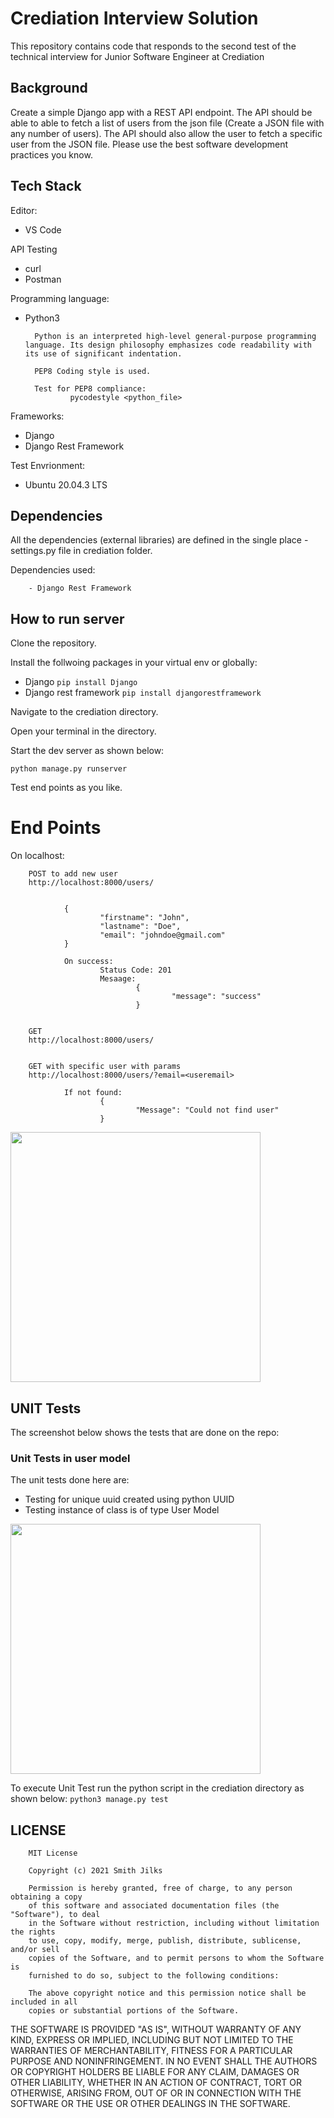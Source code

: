 # Crediation Interview Solution
This repository contains code that responds to the second test of the technical interview for Junior Software Engineer at Crediation

## Background
Create a simple Django app with a REST API endpoint. The API should be able to able to fetch a list of users from the json file (Create a JSON file with any number of users). The API should also allow the user to fetch a specific user from the JSON file. Please use the best software development practices you know.


## Tech Stack
Editor:
- VS Code

API Testing
- curl
- Postman

Programming language: 
- Python3

        Python is an interpreted high-level general-purpose programming language. Its design philosophy emphasizes code readability with its use of significant indentation.
        
        PEP8 Coding style is used.
        
        Test for PEP8 compliance: 
                pycodestyle <python_file>

Frameworks:
- Django
- Django Rest Framework

Test Envrionment: 
 - Ubuntu 20.04.3 LTS

## Dependencies
All the dependencies (external libraries) are defined in the single place - settings.py file in crediation folder.

Dependencies used:
        
        - Django Rest Framework

##


## How to run server

Clone the repository.

Install the follwoing packages in your virtual env or globally:

- Django        ```pip install Django```
- Django rest framework ``` pip install djangorestframework ```

Navigate to the crediation directory.

Open your terminal in the directory.

Start the dev server as shown below:

```python manage.py runserver```

Test end points as you like.

# End Points
On localhost:
        
        POST to add new user
        http://localhost:8000/users/

        
                {
                        "firstname": "John",
                        "lastname": "Doe",
                        "email": "johndoe@gmail.com"
                }

                On success:
                        Status Code: 201
                        Mesaage:
                                {
                                        "message": "success"
                                }


        GET
        http://localhost:8000/users/


        GET with specific user with params
        http://localhost:8000/users/?email=<useremail>

                If not found:
                        {
                                "Message": "Could not find user"
                        }

<img src="https://github.com/smithjilks/crediation-test-0x01/blob/feature-users-api/images/test.png" width="400"/>

## UNIT Tests
The screenshot below shows the tests that are done on the repo:

### Unit Tests in user model
The unit tests done here are:
- Testing for unique uuid created using python UUID 
- Testing instance of class is of type User Model
<img src="https://github.com/smithjilks/crediation-test-0x01/blob/feature-users-api/images/unit-test.png" width="400"/>

To execute Unit Test run the python script in the crediation directory as shown below:
```python3 manage.py test```


## LICENSE
        MIT License

        Copyright (c) 2021 Smith Jilks

        Permission is hereby granted, free of charge, to any person obtaining a copy
        of this software and associated documentation files (the "Software"), to deal
        in the Software without restriction, including without limitation the rights
        to use, copy, modify, merge, publish, distribute, sublicense, and/or sell
        copies of the Software, and to permit persons to whom the Software is
        furnished to do so, subject to the following conditions:

        The above copyright notice and this permission notice shall be included in all
        copies or substantial portions of the Software.

THE SOFTWARE IS PROVIDED "AS IS", WITHOUT WARRANTY OF ANY KIND, EXPRESS OR
IMPLIED, INCLUDING BUT NOT LIMITED TO THE WARRANTIES OF MERCHANTABILITY,
FITNESS FOR A PARTICULAR PURPOSE AND NONINFRINGEMENT. IN NO EVENT SHALL THE
AUTHORS OR COPYRIGHT HOLDERS BE LIABLE FOR ANY CLAIM, DAMAGES OR OTHER
LIABILITY, WHETHER IN AN ACTION OF CONTRACT, TORT OR OTHERWISE, ARISING FROM,
OUT OF OR IN CONNECTION WITH THE SOFTWARE OR THE USE OR OTHER DEALINGS IN THE
SOFTWARE.
